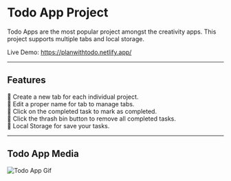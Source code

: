 # Todo App Project

Todo Apps are the most popular project amongst the creativity apps. 
This project supports multiple tabs and local storage.

Live Demo: https://planwithtodo.netlify.app/

<hr>

## Features

🚀 Create a new tab for each individual project. <br/>
🚀 Edit a proper name for tab to manage tabs. <br/>
🚀 Click on the completed task to mark as completed. <br/>
🚀 Click the thrash bin button to remove all completed tasks. <br/>
🚀 Local Storage for save your tasks. <br/>

<hr>



## Todo App Media
![Todo App Gif](images/todo.gif)